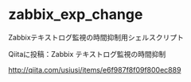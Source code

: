 zabbix_exp_change
=================

Zabbixテキストログ監視の時間抑制用シェルスクリプト



Qiitaに投稿：Zabbix テキストログ監視の時間抑制

http://qiita.com/usiusi/items/e6f987f8f09f800ec889
